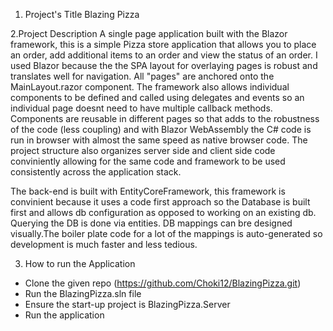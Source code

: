 1. Project's Title
Blazing Pizza

2.Project Description
A single page application built with the Blazor framework, this is a simple Pizza store application that allows you to place an order,
add additional items to an order and view the status of an order. I used Blazor because the the SPA layout for overlaying pages 
is robust and translates well for navigation. All "pages" are anchored onto the MainLayout.razor component. The framework also allows
individual components to be defined and called using delegates and events so an individual page doesnt need to have multiple callback methods.
Components are reusable in different pages so that adds to the robustness of the code (less coupling) and with Blazor WebAssembly the C# 
code is run in browser with almost the same speed as native browser code. The project structure also organizes server side and client side
code conviniently allowing for the same code and framework to be used consistently across the application stack. 

The back-end is built with EntityCoreFramework, this framework is convinient because it uses a code first approach so the Database is built first
and allows db configuration as opposed to working on an existing db. Querying the DB is done via entities. DB mappings can bre designed visually.The boiler plate code for a lot of the mappings is auto-generated so development is much faster and less tedious.

3. How to run the Application
- Clone the given repo (https://github.com/Choki12/BlazingPizza.git)
- Run the BlazingPizza.sln file
- Ensure the start-up project is BlazingPizza.Server
- Run the application 